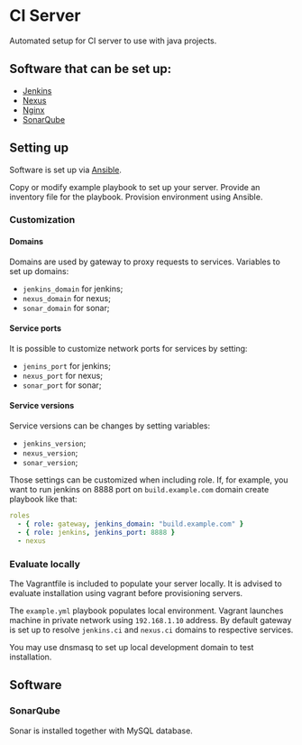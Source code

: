 CI Server
========

Automated setup for CI server to use with java projects.

## Software that can be set up:

* [Jenkins](https://jenkins.io/)
* [Nexus](https://www.sonatype.com/nexus-repository-oss)
* [Nginx](https://www.nginx.com/resources/wiki/)
* [SonarQube](https://www.sonarqube.org/)

## Setting up

Software is set up via [Ansible](https://www.ansible.com/).

Copy or modify example playbook to set up your server.
Provide an inventory file for the playbook.
Provision environment using Ansible.

### Customization

#### Domains
Domains are used by gateway to proxy requests to services.
Variables to set up domains:
* `jenkins_domain` for jenkins;
* `nexus_domain` for nexus;
* `sonar_domain` for sonar;

#### Service ports
It is possible to customize network ports for services by setting:
* `jenins_port` for jenkins;
* `nexus_port` for nexus;
* `sonar_port` for sonar;

#### Service versions
Service versions can be changes by setting variables:
* `jenkins_version`;
* `nexus_version`;
* `sonar_version`;

Those settings can be customized when including role.
If, for example, you want to run jenkins on 8888 port on `build.example.com` domain
create playbook like that:
```yml
roles
  - { role: gateway, jenkins_domain: "build.example.com" }
  - { role: jenkins, jenkins_port: 8888 }
  - nexus
```

### Evaluate locally

The Vagrantfile is included to populate your server locally.
It is advised to evaluate installation using vagrant before provisioning servers.

The `example.yml` playbook populates local environment.
Vagrant launches machine in private network using `192.168.1.10` address.
By default gateway is set up to resolve `jenkins.ci` and `nexus.ci` domains
to respective services.

You may use dnsmasq to set up local development domain to test installation.

## Software

### SonarQube
Sonar is installed together with MySQL database.
